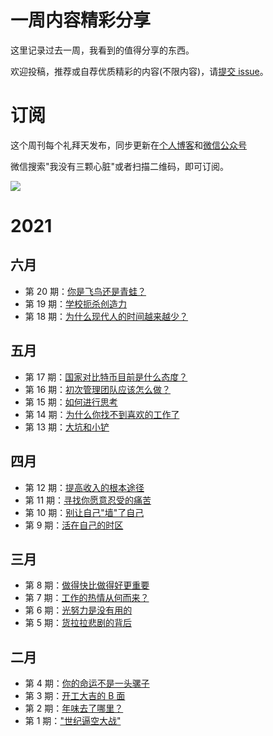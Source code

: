 # 一周内容精彩分享

这里记录过去一周，我看到的值得分享的东西。

欢迎投稿，推荐或自荐优质精彩的内容(不限内容)，请[提交 issue](https://github.com/wmyskxz/weekly/issues)。

# 订阅

这个周刊每个礼拜天发布，同步更新在[个人博客](https://www.wmyskxz.com/)和[微信公众号](https://weixin.sogou.com/weixin?type=1&s_from=input&query=wmyskxz&ie=utf8&_sug_=n&_sug_type_=&w=01019900&sut=1861&sst0=1612590375262&lkt=8%2C1612590373961%2C1612590375161)

微信搜索"我没有三颗心脏"或者扫描二维码，即可订阅。

![](https://cdn.jsdelivr.net/gh/wmyskxz/BlogImage02/2021-2-6/1612590449967-image.png)

# 2021

## 六月
- 第 20 期：[你是飞鸟还是青蛙？](https://github.com/wmyskxz/weekly/blob/main/doc/issue-20.md)
- 第 19 期：[学校扼杀创造力](https://github.com/wmyskxz/weekly/blob/main/doc/issue-19.md)
- 第 18 期：[为什么现代人的时间越来越少？](https://github.com/wmyskxz/weekly/blob/main/doc/issue-18.md)

## 五月
- 第 17 期：[国家对比特币目前是什么态度？](https://github.com/wmyskxz/weekly/blob/main/doc/issue-17.md)
- 第 16 期：[初次管理团队应该怎么做？](https://github.com/wmyskxz/weekly/blob/main/doc/issue-16.md)
- 第 15 期：[如何进行思考](https://github.com/wmyskxz/weekly/blob/main/doc/issue-15.md)
- 第 14 期：[为什么你找不到喜欢的工作了](https://github.com/wmyskxz/weekly/blob/main/doc/issue-14.md)
- 第 13 期：[大坑和小铲](https://github.com/wmyskxz/weekly/blob/main/doc/issue-13.md)

## 四月
- 第 12 期：[提高收入的根本途径](https://github.com/wmyskxz/weekly/blob/main/doc/issue-12.md)
- 第 11 期：[寻找你愿意忍受的痛苦](https://github.com/wmyskxz/weekly/blob/main/doc/issue-11.md)
- 第 10 期：[别让自己"墙"了自己](https://github.com/wmyskxz/weekly/blob/main/doc/issue-10.md)
- 第 9 期：[活在自己的时区](https://github.com/wmyskxz/weekly/blob/main/doc/issue-9.md)

## 三月
- 第 8 期：[做得快比做得好更重要](https://github.com/wmyskxz/weekly/blob/main/doc/issue-8.md)
- 第 7 期：[工作的热情从何而来？](https://github.com/wmyskxz/weekly/blob/main/doc/issue-7.md)
- 第 6 期：[光努力是没有用的](https://github.com/wmyskxz/weekly/blob/main/doc/issue-6.md)
- 第 5 期：[货拉拉悲剧的背后](https://github.com/wmyskxz/weekly/blob/main/doc/issue-5.md)

## 二月

- 第 4 期：[你的命运不是一头骡子](https://github.com/wmyskxz/weekly/blob/main/doc/issue-4.md)
- 第 3 期：[开工大吉的 B 面](https://github.com/wmyskxz/weekly/blob/main/doc/issue-3.md)
- 第 2 期：[年味去了哪里？](https://github.com/wmyskxz/weekly/blob/main/doc/issue-2.md)
- 第 1 期：["世纪逼空大战"](https://github.com/wmyskxz/weekly/blob/main/doc/issue-1.md)